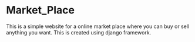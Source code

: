 # Market_Place
This is a simple website for a online market place where you can buy or sell anything you want. This is created using django framework.
